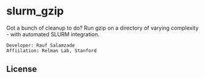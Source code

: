 # slurm_gzip

Got a bunch of cleanup to do? Run gzip on a directory of varying complexity - with automated SLURM integration.

```
Developer: Rauf Salamzade
Affiilation: Relman Lab, Stanford
```




## License

```
```
